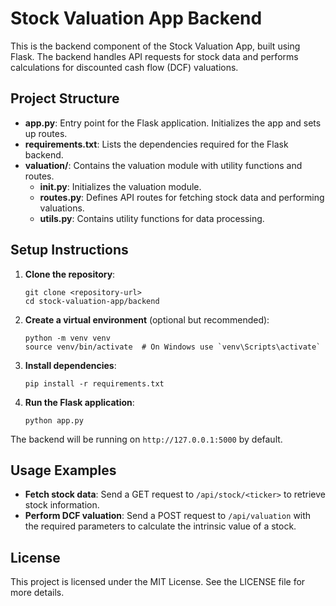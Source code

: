 # Stock Valuation App Backend

This is the backend component of the Stock Valuation App, built using Flask. The backend handles API requests for stock data and performs calculations for discounted cash flow (DCF) valuations.

## Project Structure

- **app.py**: Entry point for the Flask application. Initializes the app and sets up routes.
- **requirements.txt**: Lists the dependencies required for the Flask backend.
- **valuation/**: Contains the valuation module with utility functions and routes.
  - **__init__.py**: Initializes the valuation module.
  - **routes.py**: Defines API routes for fetching stock data and performing valuations.
  - **utils.py**: Contains utility functions for data processing.

## Setup Instructions

1. **Clone the repository**:
   ```
   git clone <repository-url>
   cd stock-valuation-app/backend
   ```

2. **Create a virtual environment** (optional but recommended):
   ```
   python -m venv venv
   source venv/bin/activate  # On Windows use `venv\Scripts\activate`
   ```

3. **Install dependencies**:
   ```
   pip install -r requirements.txt
   ```

4. **Run the Flask application**:
   ```
   python app.py
   ```

The backend will be running on `http://127.0.0.1:5000` by default.

## Usage Examples

- **Fetch stock data**: Send a GET request to `/api/stock/<ticker>` to retrieve stock information.
- **Perform DCF valuation**: Send a POST request to `/api/valuation` with the required parameters to calculate the intrinsic value of a stock.

## License

This project is licensed under the MIT License. See the LICENSE file for more details.